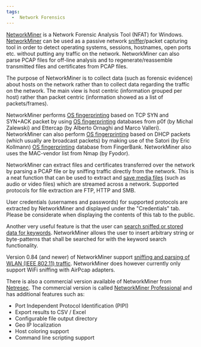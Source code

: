 ```yaml
---
tags:
  -  Network Forensics
---
```

[NetworkMiner](http://www.netresec.com/?page=NetworkMiner) is a Network
Forensic Analysis Tool (NFAT) for Windows.
[NetworkMiner](https://sourceforge.net/apps/mediawiki/networkminer/index.php?title=NetworkMiner)
can be used as a passive network [sniffer](sniffer.md)/packet
capturing tool in order to detect operating systems, sessions,
hostnames, open ports etc. without putting any traffic on the network.
NetworkMiner can also parse PCAP files for off-line analysis and to
regenerate/reassemble transmitted files and certificates from PCAP
files.

The purpose of NetworkMiner is to collect data (such as forensic
evidence) about hosts on the network rather than to collect data
regarding the traffic on the network. The main view is host centric
(information grouped per host) rather than packet centric (information
showed as a list of packets/frames).

NetworkMiner performs [OS fingerprinting](os_fingerprinting.md)
based on TCP SYN and SYN+ACK packet by using [OS
fingerprinting](os_fingerprinting.md) databases from p0f (by
Michal Zalewski) and Ettercap (by Alberto Ornaghi and Marco Valleri).
NetworkMiner can also perform [OS
fingerprinting](os_fingerprinting.md) based on DHCP packets
(which usually are broadcast packets) by making use of the Satori (by
Eric Kollmann) [OS fingerprinting](os_fingerprinting.md)
database from FingerBank. NetworkMiner also uses the MAC-vendor list
from Nmap (by Fyodor).

NetworkMiner can extract files and certificates transferred over the
network by parsing a PCAP file or by sniffing traffic directly from the
network. This is a neat function that can be used to extract and [save
media
files](https://sourceforge.net/apps/mediawiki/networkminer/index.php?title=Save_media_files)
(such as audio or video files) which are streamed across a network.
Supported protocols for file extraction are FTP, HTTP and SMB.

User credentials (usernames and passwords) for supported protocols are
extracted by NetworkMiner and displayed under the "Credentials" tab.
Please be considerate when displaying the contents of this tab to the
public.

Another very useful feature is that the user can [search sniffed or
stored data for
keywords](https://sourceforge.net/apps/mediawiki/networkminer/index.php?title=Keyword_Search).
NetworkMiner allows the user to insert arbitrary string or byte-patterns
that shall be searched for with the keyword search functionality.

Version 0.84 (and newer) of NetworkMiner support [sniffing and parsing
of WLAN (IEEE 802.11)
traffic](https://sourceforge.net/apps/mediawiki/networkminer/index.php?title=WiFi_Sniffing).
NetworkMiner does however currently only support WiFi sniffing with
AirPcap adapters.

There is also a commercial version available of NetworkMiner from
[Netresec](http://www.netresec.com/). The commercial version is called
[NetworkMiner Professional](http://www.netresec.com/?page=NetworkMiner)
and has additional features such as:

- Port Independent Protocol Identification (PIPI)
- Export results to CSV / Excel
- Configurable file output directory
- Geo IP localization
- Host coloring support
- Command line scripting support

